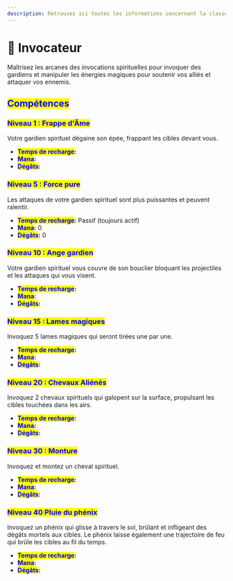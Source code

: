 ```yaml
---
description: Retrouvez ici toutes les informations concernant la classe Invocateur
---
```


# 🤲 Invocateur

Maîtrisez les arcanes des invocations spirituelles pour invoquer des gardiens et manipuler les énergies magiques pour soutenir vos alliés et attaquer vos ennemis.

## <mark style="color:blue;">Compétences</mark>

### <mark style="color:blue;">N</mark><mark style="color:blue;">**iveau 1 : Frappe d'Âme**</mark>

Votre gardien spirituel dégaine son épée, frappant les cibles devant vous.

* <mark style="color:blue;">**Temps de recharge**</mark>**:** 
* <mark style="color:blue;">**Mana**</mark>**:** 
* <mark style="color:blue;">**Dégâts**</mark>**:** 

### <mark style="color:blue;">N</mark><mark style="color:blue;">**iveau 5 : Force pure**</mark>

Les attaques de votre gardien spirituel sont plus puissantes et peuvent ralentir.

* <mark style="color:blue;">**Temps de recharge**</mark>**:** Passif (toujours actif)
* <mark style="color:blue;">**Mana**</mark>**:** 0
* <mark style="color:blue;">**Dégâts**</mark>**:** 0

### <mark style="color:blue;">N</mark><mark style="color:blue;">**iveau 10 : Ange gardien**</mark>

Votre gardien spirituel vous couvre de son bouclier bloquant les projectiles et les attaques qui vous visent.

* <mark style="color:blue;">**Temps de recharge**</mark>**:** 
* <mark style="color:blue;">**Mana**</mark>**:** 
* <mark style="color:blue;">**Dégâts**</mark>**:** 

### <mark style="color:blue;">N</mark><mark style="color:blue;">**iveau 15 : Lames magiques**</mark>

Invoquez 5 lames magiques qui seront tirées une par une.

* <mark style="color:blue;">**Temps de recharge**</mark>**:** 
* <mark style="color:blue;">**Mana**</mark>**:** 
* <mark style="color:blue;">**Dégâts**</mark>**:** 

### <mark style="color:blue;">N</mark><mark style="color:blue;">**iveau 20 : Chevaux Aliénés**</mark>

Invoquez 2 chevaux spirituels qui galopent sur la surface, propulsant les cibles touchées dans les airs.

* <mark style="color:blue;">**Temps de recharge**</mark>**:** 
* <mark style="color:blue;">**Mana**</mark>**:** 
* <mark style="color:blue;">**Dégâts**</mark>**:** 

### <mark style="color:blue;">N</mark><mark style="color:blue;">**iveau 30 : Monture**</mark>

Invoquez et montez un cheval spirituel.

* <mark style="color:blue;">**Temps de recharge**</mark>**:** 
* <mark style="color:blue;">**Mana**</mark>**:** 
* <mark style="color:blue;">**Dégâts**</mark>**:** 

### <mark style="color:blue;">N</mark><mark style="color:blue;">**iveau 40  Pluie du phénix**</mark>

Invoquez un phénix qui glisse à travers le sol, brûlant et infligeant des dégâts mortels aux cibles. Le phénix laisse également une trajectoire de feu qui brûle les cibles au fil du temps.

* <mark style="color:blue;">**Temps de recharge**</mark>**:** 
* <mark style="color:blue;">**Mana**</mark>**:** 
* <mark style="color:blue;">**Dégâts**</mark>**:** 